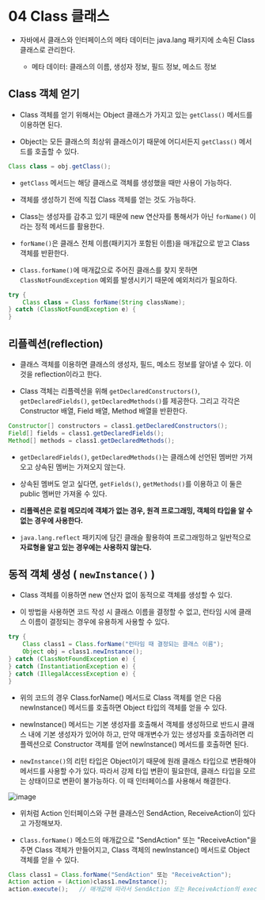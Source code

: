 # 04 Class 클래스

* 자바에서 클래스와 인터페이스의 메타 데이터는 java.lang 패키지에 소속된 Class 클래스로 관리한다.

    * 메타 데이터: 클래스의 이름, 생성자 정보, 필드 정보, 메소드 정보

## Class 객체 얻기

* Class 객체를 얻기 위해서는 Object 클래스가 가지고 있는 `getClass()` 메서드를 이용하면 된다.

* Object는 모든 클래스의 최상위 클래스이기 때문에 어디서든지 `getClass()` 메서드를 호출할 수 있다.

```java
Class class = obj.getClass();
```

* `getClass` 메서드는 해당 클래스로 객체를 생성했을 때만 사용이 가능하다. 

* 객체를 생성하기 전에 직접 Class 객체를 얻는 것도 가능하다. 

* Class는 생성자를 감추고 있기 때문에 new 연산자를 통해서가 아닌 `forName()` 이라는 정적 메서드를 활용한다.

* `forName()`은 클래스 전체 이름(패키지가 포함된 이름)을 매개값으로 받고 Class 객체를 반환한다.

* `Class.forName()`에 매개값으로 주어진 클래스를 찾지 못하면 `ClassNotFoundException` 예외를 발생시키기 때문에 예외처리가 필요하다.

```java
try {
    Class class = Class forName(String className);
} catch (ClassNotFoundException e) {
}
```

## 리플렉션(reflection)

* 클래스 객체를 이용하면 클래스의 생성자, 필드, 메소드 정보를 알아낼 수 있다. 이것을 reflection이라고 한다.

* Class 객체는 리플렉션을 위해 `getDeclaredConstructors()`, `getDeclaredFields()`, `getDeclaredMethods()`를 제공한다. 그리고 각각은 Constructor 배열, Field 배열, Method 배열을 반환한다.

```java
Constructor[] constructors = class1.getDeclaredConstructors();
Field[] fields = class1.getDeclaredFields();
Method[] methods = class1.getDeclaredMethods();
```

* `getDeclaredFields()`, `getDeclaredMethods()`는 클래스에 선언된 멤버만 가져오고 상속된 멤버는 가져오지 않는다.

* 상속된 멤버도 얻고 싶다면, `getFields()`, `getMethods()`를 이용하고 이 둘은 public 멤버만 가져올 수 있다.

* **리플렉션은 로컬 메모리에 객체가 없는 경우, 원격 프로그래밍, 객체의 타입을 알 수 없는 경우에 사용한다.**

* `java.lang.reflect` 패키지에 담긴 클래슬 활용하여 프로그래밍하고 일반적으로 **자료형을 알고 있는 경우에는 사용하지 않는다.**

## 동적 객체 생성 ( `newInstance()` )

* Class 객체를 이용하면 new 연산자 없이 동적으로 객체를 생성할 수 있다.

* 이 방법을 사용하면 코드 작성 시 클래스 이름을 결정할 수 없고, 런타임 시에 클래스 이름이 결정되는 경우에 유용하게 사용할 수 있다.

```java
try {
    Class class1 = Class.forName("런타임 때 결정되는 클래스 이름");
    Object obj = class1.newInstance();
} catch (ClassNotFoundException e) {
} catch (InstantiationException e) {
} catch (IllegalAccessException e) {
}
```
* 위의 코드의 경우 Class.forName() 메서드로 Class 객체를 얻은 다음 newInstance() 메서드를 호출하면 Object 타입의 객체를 얻을 수 있다.

* newInstance() 메서드는 기본 생성자를 호출해서 객체를 생성하므로 반드시 클래스 내에 기본 생성자가 있어야 하고, 만약 매개변수가 있는 생성자를 호출하려면 리플렉션으로  Constructor 객체를 얻어 newInstance() 메서드를 호출하면 된다.

* `newInstance()`의 리턴 타입은 Object이기 때문에 원래 클래스 타입으로 변환해야 메서드를 사용할 수가 있다. 따라서 강제 타입 변환이 필요한데, 클래스 타입을 모르는 상태이므로 변환이 불가능하다. 이 때 인터페이스를 사용해서 해결한다.

![image](https://user-images.githubusercontent.com/27791880/152671283-feef801a-b32d-4c92-a5d2-8fb526632432.png)

* 위처럼 Action 인터페이스와 구현 클래스인 SendAction, ReceiveAction이 있다고 가정해보자.

* `Class.forName()` 메소드의 매개값으로 "SendAction" 또는 "ReceiveAction"을 주면 Class 객체가 만들어지고, Class 객체의 newInstance() 메서드로 Object 객체를 얻을 수 있다.

```java
Class class1 = Class.forName("SendAction" 또는 "ReceiveAction");
Action action = (Action)class1.newInstance();
action.execute();   // 매개값에 따라서 SendAction 또는 ReceiveAction의 execute()가 실행된다.
```